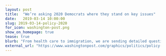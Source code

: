 ```yaml
---
layout: post
title:  "We’re asking 2020 Democrats where they stand on key issues"
date:   2019-03-14 10:00:00
slug: 2019-03-14-policy-2020
for_icon: washington-post.png
show_on_homepage: true
tease: true
blurb: "From health care to immigration, we are sending detailed questionnaires to every Democratic campaign asking for their stances on various issues."
external_url: "https://www.washingtonpost.com/graphics/politics/policy-2020/"
---
```


